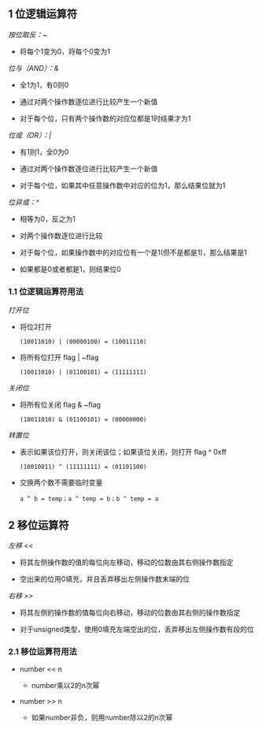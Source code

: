## 1 位逻辑运算符	

*按位取反：~*

- 将每个1变为0，将每个0变为1

*位与（AND）：&*

- 全1为1，有0则0

- 通过对两个操作数逐位进行比较产生一个新值

- 对于每个位，只有两个操作数的对应位都是1时结果才为1

*位或（OR）：|*	

- 有1则1，全0为0

- 通过对两个操作数逐位进行比较产生一个新值

- 对于每个位，如果其中任意操作数中对应的位为1，那么结果位就为1

*位异或：^*		

- 相等为0，反之为1

- 对两个操作数逐位进行比较

- 对于每个位，如果操作数中的对应位有一个是1(但不是都是1)，那么结果是1

- 如果都是0或者都是1，则结果位0

### 1.1 位逻辑运算符用法

*打开位*	

- 将位2打开	

  `(10011010) | (00000100) = (10011110)`

- 将所有位打开	flag | ~flag	

  `(10011010) | (01100101) = (11111111)`

*关闭位*

- 将所有位关闭	flag & ~flag	

  `(10011010) & (01100101) = (00000000)`

*转置位*

- 表示如果该位打开，则关闭该位；如果该位关闭，则打开	flag ^ 0xff	

  `(10010011) ^ (11111111) = (01101100)`

- 交换两个数不需要临时变量

  `a ^ b = temp；a ^ temp = b；b ^ temp = a`

## 2 移位运算符

*左移 <<*

- 将其左侧操作数的值的每位向左移动，移动的位数由其右侧操作数指定

- 空出来的位用0填充，并且丢弃移出左侧操作数末端的位

*右移 >>*

- 将其左侧的操作数的值每位向右移动，移动的位数由其右侧的操作数指定

- 对于unsigned类型，使用0填充左端空出的位，丢弃移出左侧操作数有段的位

### 2.1 移位运算符用法

- number << n	
  - number乘以2的n次幂

- number >> n	
  - 如果number非负，则用number除以2的n次幂
